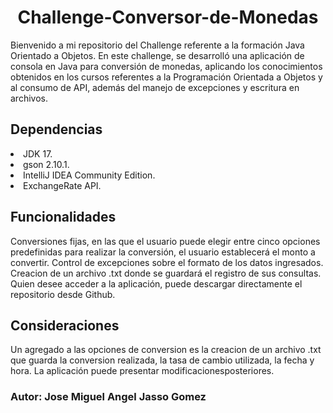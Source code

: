 <h1 align = center> Challenge-Conversor-de-Monedas </h1>

<p>Bienvenido a mi repositorio del Challenge referente a la formación Java Orientado a Objetos. En este challenge, se desarrolló una aplicación de consola en Java para conversión de monedas, aplicando los conocimientos obtenidos en los cursos referentes a la Programación Orientada a Objetos y al consumo de API, además del manejo de excepciones y escritura en archivos.</p>
<h2>Dependencias</h2>
<li>JDK 17.</li>
<li>gson 2.10.1.</li>
<li>IntelliJ IDEA Community Edition.</li>
<li>ExchangeRate API.</li>
<h2>Funcionalidades</h2>


<p>Conversiones fijas, en las que el usuario puede elegir entre cinco opciones predefinidas para realizar la conversión, el usuario establecerá el monto a convertir.
Control de excepciones sobre el formato de los datos ingresados.
Creacion de un archivo .txt donde se guardará el registro de sus consultas.
Quien desee acceder a la aplicación, puede descargar directamente el repositorio desde Github.</p>


<h2>Consideraciones</h2>
<p>Un agregado a las opciones de conversion es la creacion de un archivo .txt que guarda la conversion realizada, la tasa de cambio utilizada, la fecha y hora.
La aplicación puede presentar modificacionesposteriores.</p>
<h3>Autor: Jose Miguel Angel Jasso Gomez</h3>

